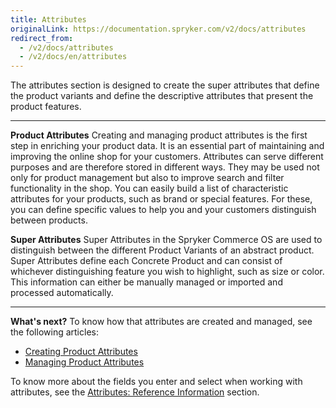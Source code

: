 ```yaml
---
title: Attributes
originalLink: https://documentation.spryker.com/v2/docs/attributes
redirect_from:
  - /v2/docs/attributes
  - /v2/docs/en/attributes
---
```


The attributes section is designed to create the super attributes that define the product variants and define the descriptive attributes that present the product features.
***
**Product Attributes**
Creating and managing product attributes is the first step in enriching your product data. It is an essential part of maintaining and improving the online shop for your customers. Attributes can serve different purposes and are therefore stored in different ways. They may be used not only for product management but also to improve search and filter functionality in the shop.
You can easily build a list of characteristic attributes for your products, such as brand or special features. For these, you can define specific values to help you and your customers distinguish between products. 

**Super Attributes**
Super Attributes in the Spryker Commerce OS are used to distinguish between the different Product Variants of an abstract product. Super Attributes define each Concrete Product and can consist of whichever distinguishing feature you wish to highlight, such as size or color. This information can either be manually managed or imported and processed automatically. 
***
**What's next?**
To know how that attributes are created and managed, see the following articles:
* [Creating Product Attributes](/docs/scos/dev/user-guides/201903.0/back-office-user-guide/products/attributes/creating-a-product-attribute.html)
* [Managing Product Attributes](/docs/scos/dev/user-guides/201903.0/back-office-user-guide/products/attributes/managing-attributes.html)

To know more about the fields you enter and select when working with attributes, see the [Attributes: Reference Information](/docs/scos/dev/user-guides/201903.0/back-office-user-guide/products/attributes/references/attributes-reference-information.html) section.
